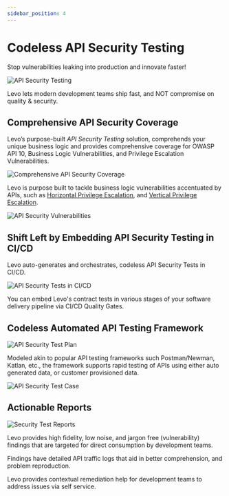 ```yaml
---
sidebar_position: 4
---
```


# Codeless API Security Testing

Stop vulnerabilities leaking into production and innovate faster!

![API Security Testing](@site/static/img/api/api-security-testing.svg)

Levo lets modern development teams ship fast, and NOT compromise on quality & security.

## Comprehensive API Security Coverage
Levo’s purpose-built *API Security Testing* solution, comprehends your unique business logic and provides comprehensive coverage for OWASP API 10, Business Logic Vulnerabilities, and Privilege Escalation Vulnerabilities.

![Comprehensive API Security Coverage](@site/static/img/assets/owasp-security-coverage.svg)

Levo is purpose built to tackle business logic vulnerabilities accentuated by APIs, such as [Horizontal Privilege Escalation](/vulnerabilities/v1/OWASP-API-10/A1-BOLA), and [Vertical Privilege Escalation](/vulnerabilities/v1/OWASP-API-10/A5-BFLA).

![API Security Vulnerabilities](@site/static/img/api/api-security-vulns.svg)

## Shift Left by Embedding API Security Testing in CI/CD

Levo auto-generates and orchestrates, codeless API Security Tests in CI/CD.

![API Security Tests in CI/CD](@site/static/img/assets/quality-gates-security-tests.svg)

You can embed Levo's contract tests in various stages of your software delivery pipeline via CI/CD Quality Gates.

## Codeless Automated API Testing Framework

![API Security Test Plan](@site/static/img/assets/example-security-test-plan.png)

Modeled akin to popular API testing frameworks such Postman/Newman, Katlan, etc., the framework supports rapid testing of APIs using either auto generated data, or customer provisioned data.

![API Security Test Case](@site/static/img/assets/example-security-test-case.png)

## Actionable Reports

![Security Test Reports](@site/static/img/assets/example-security-test-report.png)

Levo provides high fidelity, low noise, and jargon free (vulnerability) findings that are targeted for direct consumption by development teams.

Findings have detailed API traffic logs that aid in better comprehension, and problem reproduction.

Levo provides contextual remediation help for development teams to address issues via self service.